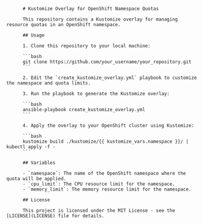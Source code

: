           # Kustomize Overlay for OpenShift Namespace Quotas

          This repository contains a Kustomize overlay for managing resource quotas in an OpenShift namespace.

          ## Usage

          1. Clone this repository to your local machine:

          ```bash
          git clone https://github.com/your_username/your_repository.git
          ```

          2. Edit the `create_kustomize_overlay.yml` playbook to customize the namespace and quota limits.

          3. Run the playbook to generate the Kustomize overlay:

          ```bash
          ansible-playbook create_kustomize_overlay.yml
          ```

          4. Apply the overlay to your OpenShift cluster using Kustomize:

          ```bash
          kustomize build ./kustomize/{{ kustomize_vars.namespace }}/ | kubectl apply -f -
          ```

          ## Variables

          - `namespace`: The name of the OpenShift namespace where the quota will be applied.
          - `cpu_limit`: The CPU resource limit for the namespace.
          - `memory_limit`: The memory resource limit for the namespace.

          ## License

          This project is licensed under the MIT License - see the [LICENSE](LICENSE) file for details.
